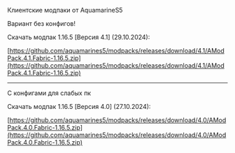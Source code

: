 Клиентские модпаки от AquamarineS5

Вариант без конфигов!

Скачать модпак 1.16.5 [Версия 4.1] (29.10.2024):

[https://github.com/aquamarines5/modpacks/releases/download/4.1/AModPack.4.1.Fabric-1.16.5.zip](https://github.com/aquamarines5/modpacks/releases/download/4.1/AModPack.4.1.Fabric-1.16.5.zip)

------------------------------------------------------------

С конфигами для слабых пк

Скачать модпак 1.16.5 [Версия 4.0] (27.10.2024):

[https://github.com/aquamarines5/modpacks/releases/download/4.0/AModPack.4.0.Fabric-1.16.5.zip](https://github.com/aquamarines5/modpacks/releases/download/4.0/AModPack.4.0.Fabric-1.16.5.zip)

